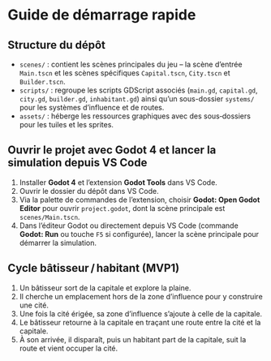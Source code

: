 # Guide de démarrage rapide

## Structure du dépôt
- `scenes/` : contient les scènes principales du jeu – la scène d’entrée `Main.tscn` et les scènes spécifiques `Capital.tscn`, `City.tscn` et `Builder.tscn`.
- `scripts/` : regroupe les scripts GDScript associés (`main.gd`, `capital.gd`, `city.gd`, `builder.gd`, `inhabitant.gd`) ainsi qu’un sous-dossier `systems/` pour les systèmes d’influence et de routes.
- `assets/` : héberge les ressources graphiques avec des sous‑dossiers pour les tuiles et les sprites.

## Ouvrir le projet avec Godot 4 et lancer la simulation depuis VS Code
1. Installer **Godot 4** et l’extension **Godot Tools** dans VS Code.
2. Ouvrir le dossier du dépôt dans VS Code.
3. Via la palette de commandes de l’extension, choisir **Godot: Open Godot Editor** pour ouvrir `project.godot`, dont la scène principale est `scenes/Main.tscn`.
4. Dans l’éditeur Godot ou directement depuis VS Code (commande **Godot: Run** ou touche `F5` si configurée), lancer la scène principale pour démarrer la simulation.

## Cycle bâtisseur / habitant (MVP1)
1. Un bâtisseur sort de la capitale et explore la plaine.
2. Il cherche un emplacement hors de la zone d’influence pour y construire une cité.
3. Une fois la cité érigée, sa zone d’influence s’ajoute à celle de la capitale.
4. Le bâtisseur retourne à la capitale en traçant une route entre la cité et la capitale.
5. À son arrivée, il disparaît, puis un habitant part de la capitale, suit la route et vient occuper la cité.
